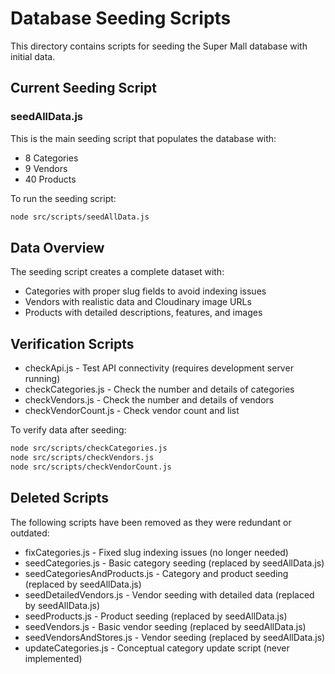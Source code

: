 # Database Seeding Scripts

This directory contains scripts for seeding the Super Mall database with initial data.

## Current Seeding Script

### seedAllData.js
This is the main seeding script that populates the database with:
- 8 Categories
- 9 Vendors
- 40 Products

To run the seeding script:
```bash
node src/scripts/seedAllData.js
```

## Data Overview

The seeding script creates a complete dataset with:
- Categories with proper slug fields to avoid indexing issues
- Vendors with realistic data and Cloudinary image URLs
- Products with detailed descriptions, features, and images

## Verification Scripts

- checkApi.js - Test API connectivity (requires development server running)
- checkCategories.js - Check the number and details of categories
- checkVendors.js - Check the number and details of vendors
- checkVendorCount.js - Check vendor count and list

To verify data after seeding:
```bash
node src/scripts/checkCategories.js
node src/scripts/checkVendors.js
node src/scripts/checkVendorCount.js
```

## Deleted Scripts

The following scripts have been removed as they were redundant or outdated:
- fixCategories.js - Fixed slug indexing issues (no longer needed)
- seedCategories.js - Basic category seeding (replaced by seedAllData.js)
- seedCategoriesAndProducts.js - Category and product seeding (replaced by seedAllData.js)
- seedDetailedVendors.js - Vendor seeding with detailed data (replaced by seedAllData.js)
- seedProducts.js - Product seeding (replaced by seedAllData.js)
- seedVendors.js - Basic vendor seeding (replaced by seedAllData.js)
- seedVendorsAndStores.js - Vendor seeding (replaced by seedAllData.js)
- updateCategories.js - Conceptual category update script (never implemented)